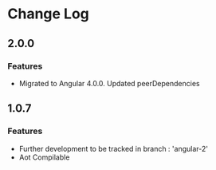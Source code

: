 # Change Log
## 2.0.0
### Features
* Migrated to Angular 4.0.0. Updated peerDependencies
## 1.0.7
### Features
* Further development to be tracked in branch : 'angular-2'
* Aot Compilable